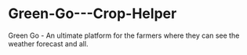 # Green-Go---Crop-Helper
Green Go - An ultimate platform for the farmers where they can see the weather forecast and all.
